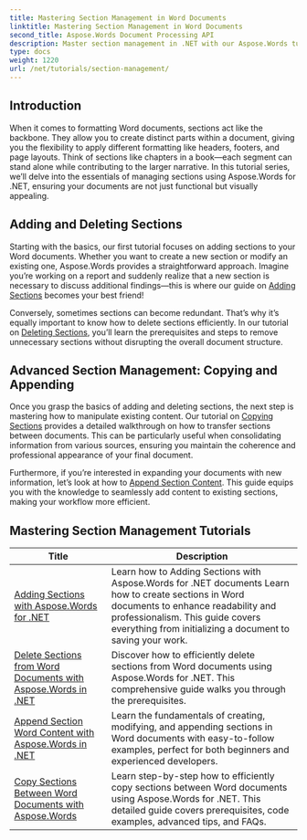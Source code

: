 ```yaml
---
title: Mastering Section Management in Word Documents
linktitle: Mastering Section Management in Word Documents
second_title: Aspose.Words Document Processing API
description: Master section management in .NET with our Aspose.Words tutorials. Learn to add, delete, copy, and append sections seamlessly in Word documents.
type: docs
weight: 1220
url: /net/tutorials/section-management/
---
```

## Introduction

When it comes to formatting Word documents, sections act like the backbone. They allow you to create distinct parts within a document, giving you the flexibility to apply different formatting like headers, footers, and page layouts. Think of sections like chapters in a book—each segment can stand alone while contributing to the larger narrative. In this tutorial series, we’ll delve into the essentials of managing sections using Aspose.Words for .NET, ensuring your documents are not just functional but visually appealing.

## Adding and Deleting Sections

Starting with the basics, our first tutorial focuses on adding sections to your Word documents. Whether you want to create a new section or modify an existing one, Aspose.Words provides a straightforward approach. Imagine you’re working on a report and suddenly realize that a new section is necessary to discuss additional findings—this is where our guide on [Adding Sections](./adding-sections/) becomes your best friend! 

Conversely, sometimes sections can become redundant. That’s why it’s equally important to know how to delete sections efficiently. In our tutorial on [Deleting Sections](./delete-sections-word-document/), you’ll learn the prerequisites and steps to remove unnecessary sections without disrupting the overall document structure. 

## Advanced Section Management: Copying and Appending

Once you grasp the basics of adding and deleting sections, the next step is mastering how to manipulate existing content. Our tutorial on [Copying Sections](./copy-sections-word-documents/) provides a detailed walkthrough on how to transfer sections between documents. This can be particularly useful when consolidating information from various sources, ensuring you maintain the coherence and professional appearance of your final document. 

Furthermore, if you’re interested in expanding your documents with new information, let’s look at how to [Append Section Content](./append-section-word-content/). This guide equips you with the knowledge to seamlessly add content to existing sections, making your workflow more efficient.

 ## Mastering Section Management Tutorials
| Title | Description |
| --- | --- |
| [Adding Sections with Aspose.Words for .NET](./adding-sections/) | Learn how to Adding Sections with Aspose.Words for .NET documents Learn how to create sections in Word documents to enhance readability and professionalism. This guide covers everything from initializing a document to saving your work. |
| [Delete Sections from Word Documents with Aspose.Words in .NET](./delete-sections-word-document/) | Discover how to efficiently delete sections from Word documents using Aspose.Words for .NET. This comprehensive guide walks you through the prerequisites. |
| [Append Section Word Content with Aspose.Words in .NET](./append-section-word-content/) | Learn the fundamentals of creating, modifying, and appending sections in Word documents with easy-to-follow examples, perfect for both beginners and experienced developers. |
| [Copy Sections Between Word Documents with Aspose.Words](./copy-sections-word-documents/) | Learn step-by-step how to efficiently copy sections between Word documents using Aspose.Words for .NET. This detailed guide covers prerequisites, code examples, advanced tips, and FAQs. |